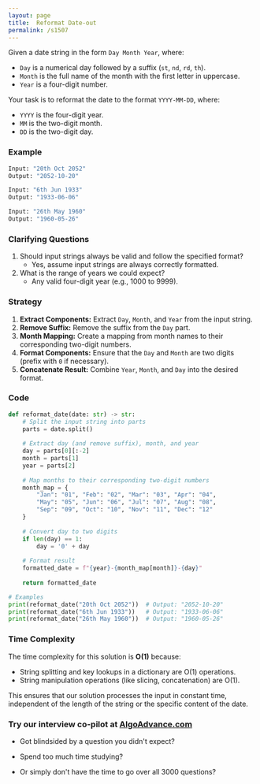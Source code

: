```yaml
---
layout: page
title:  Reformat Date-out
permalink: /s1507
---
```

Given a date string in the form `Day Month Year`, where:
- `Day` is a numerical day followed by a suffix (`st`, `nd`, `rd`, `th`).
- `Month` is the full name of the month with the first letter in uppercase.
- `Year` is a four-digit number.

Your task is to reformat the date to the format `YYYY-MM-DD`, where:
- `YYYY` is the four-digit year.
- `MM` is the two-digit month.
- `DD` is the two-digit day.

### Example
```python
Input: "20th Oct 2052"
Output: "2052-10-20"

Input: "6th Jun 1933"
Output: "1933-06-06"

Input: "26th May 1960"
Output: "1960-05-26"
```

### Clarifying Questions
1. Should input strings always be valid and follow the specified format?
   - Yes, assume input strings are always correctly formatted.
2. What is the range of years we could expect?
   - Any valid four-digit year (e.g., 1000 to 9999).

### Strategy
1. **Extract Components:** Extract `Day`, `Month`, and `Year` from the input string.
2. **Remove Suffix:** Remove the suffix from the `Day` part.
3. **Month Mapping:** Create a mapping from month names to their corresponding two-digit numbers.
4. **Format Components:** Ensure that the `Day` and `Month` are two digits (prefix with `0` if necessary).
5. **Concatenate Result:** Combine `Year`, `Month`, and `Day` into the desired format.

### Code
```python
def reformat_date(date: str) -> str:
    # Split the input string into parts
    parts = date.split()
    
    # Extract day (and remove suffix), month, and year
    day = parts[0][:-2]
    month = parts[1]
    year = parts[2]
    
    # Map months to their corresponding two-digit numbers
    month_map = {
        "Jan": "01", "Feb": "02", "Mar": "03", "Apr": "04",
        "May": "05", "Jun": "06", "Jul": "07", "Aug": "08",
        "Sep": "09", "Oct": "10", "Nov": "11", "Dec": "12"
    }
    
    # Convert day to two digits
    if len(day) == 1:
        day = '0' + day
    
    # Format result
    formatted_date = f"{year}-{month_map[month]}-{day}"
    
    return formatted_date

# Examples
print(reformat_date("20th Oct 2052"))  # Output: "2052-10-20"
print(reformat_date("6th Jun 1933"))   # Output: "1933-06-06"
print(reformat_date("26th May 1960"))  # Output: "1960-05-26"
```

### Time Complexity
The time complexity for this solution is **O(1)** because:
- String splitting and key lookups in a dictionary are O(1) operations.
- String manipulation operations (like slicing, concatenation) are O(1).

This ensures that our solution processes the input in constant time, independent of the length of the string or the specific content of the date.


### Try our interview co-pilot at [AlgoAdvance.com](https://algoAdvance.com)

- Got blindsided by a question you didn't expect?

- Spend too much time studying?

- Or simply don't have the time to go over all 3000 questions?

